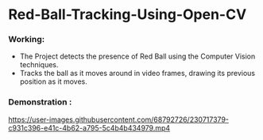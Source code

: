 # Red-Ball-Tracking-Using-Open-CV

### Working: 
- The Project detects the presence of Red Ball using the Computer Vision techniques.
- Tracks the ball as it moves around in video frames, drawing its previous position as it moves.

### Demonstration : 


https://user-images.githubusercontent.com/68792726/230717379-c931c396-e41c-4b62-a795-5c4b4b434979.mp4













